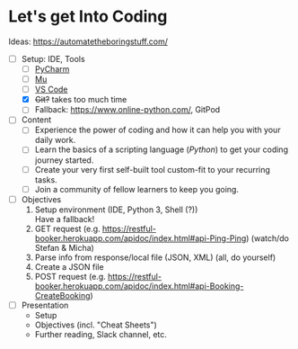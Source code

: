 # Let's get Into Coding



Ideas: https://automatetheboringstuff.com/


- [ ] Setup: IDE, Tools
  - [ ] [PyCharm](https://www.jetbrains.com/pycharm/)
  - [ ] [Mu](https://codewith.mu/en/download)
  - [ ] [VS Code](https://code.visualstudio.com/)
  - [X] ~~Git?~~ takes too much time
  - [ ] Fallback: https://www.online-python.com/, GitPod
- [ ] Content
  - [ ] Experience the power of coding and how it can help you with your daily work.
  - [ ] Learn the basics of a scripting language (_Python_) to get your coding journey started.
  - [ ] Create your very first self-built tool custom-fit to your recurring tasks.
  - [ ] Join a community of fellow learners to keep you going.
- [ ] Objectives
  1. Setup environment (IDE, Python 3, Shell (?))\
     Have a fallback!
  2. GET request (e.g. https://restful-booker.herokuapp.com/apidoc/index.html#api-Ping-Ping) (watch/do Stefan & Micha)
  3. Parse info from response/local file (JSON, XML) (all, do yourself)
  4. Create a JSON file
  5. POST request (e.g. https://restful-booker.herokuapp.com/apidoc/index.html#api-Booking-CreateBooking)
- [ ] Presentation
  - Setup
  - Objectives (incl. "Cheat Sheets")
  - Further reading, Slack channel, etc.